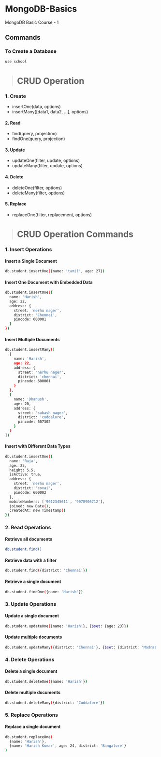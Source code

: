 # MongoDB-Basics
MongoDB Basic Course - 1

## Commands
### To Create a Database
```bash
use school
```

> # CRUD Operation 

### 1. Create

- insertOne(data, options)
- insertMany([data1, data2, ...], options)

#### 2. Read
- find(query, projection)
- findOne(query, projection)

#### 3. Update
- updateOne(filter, update, options)
- updateMany(filter, update, options)

#### 4. Delete

- deleteOne(filter, options)
- deleteMany(filter, options)

#### 5. Replace

- replaceOne(filter, replacement, options)



> # CRUD Operation Commands


### 1. Insert Operations

 #### Insert a Single Document

```bash
db.student.insertOne({name: 'tamil', age: 27})
```

#### Insert One Document with Embedded Data

```bash
db.student.insertOne({
  name: 'Harish',
  age: 22,
  address: {
    street: 'nerhu nager',
    district: 'Chennai',
    pincode: 600001
  }
})

```

#### Insert Multiple Documents

```bash
db.student.insertMany([
  {
    name: 'Harish',
    age: 22,
    address: {
      street: 'nerhu nager',
      district: 'chennai',
      pincode: 600001
    }
  },
  {
    name: 'Dhanush',
    age: 20,
    address: {
      street: 'subash nager',
      district: 'cuddalore',
      pincode: 607302
    }
  }
])

```
#### Insert with Different Data Types

```bash
db.student.insertOne({
  name: 'Raja',
  age: 25,
  height: 5.5,
  isActive: true,
  address: {
    street: 'nerhu nager',
    district: 'covai',
    pincode: 600002
  },
  mobileNumbers: ['9012345611', '9078906712'],
  joined: new Date(),
  createdAt: new Timestamp()
})

```


### 2. Read Operations

#### Retrieve all documents
```bash
db.student.find()
```

#### Retrieve data with a filter
```bash
db.student.find({district: 'Chennai'})
```

#### Retrieve a single document

```bash
db.student.findOne({name: 'Harish'})
```

### 3. Update Operations

#### Update a single document
```bash
db.student.updateOne({name: 'Harish'}, {$set: {age: 23}})
```

#### Update multiple documents
```bash
db.student.updateMany({district: 'Chennai'}, {$set: {district: 'Madras'}})
```

### 4. Delete Operations

#### Delete a single document
```bash
db.student.deleteOne({name: 'Harish'})
```

#### Delete multiple documents
```bash
db.student.deleteMany({district: 'Cuddalore'})
```

### 5. Replace Operations

#### Replace a single document
```bash
db.student.replaceOne(
  {name: 'Harish'},
  {name: 'Harish Kumar', age: 24, district: 'Bangalore'}
)
```
 









